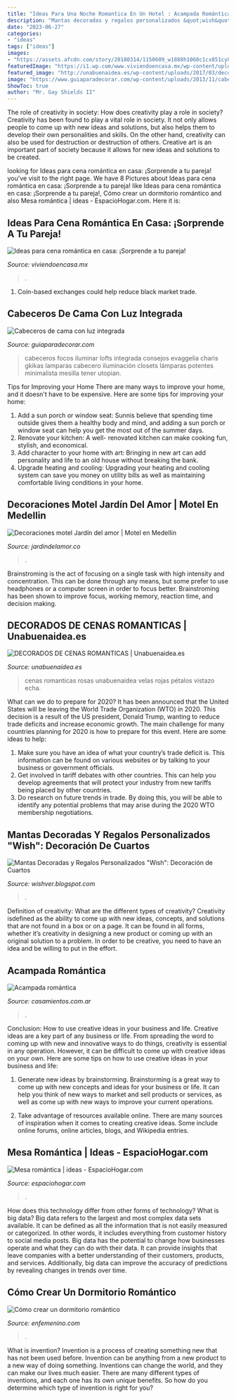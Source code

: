```yaml
---
title: "Ideas Para Una Noche Romantica En Un Hotel : Acampada Romántica"
description: "Mantas decoradas y regalos personalizados &quot;wish&quot;: decoración de cuartos"
date: "2023-06-27"
categories:
- "ideas"
tags: ["ideas"]
images:
- "https://assets.afcdn.com/story/20180314/1150609_w1888h1060c1cx851cy827.jpg"
featuredImage: "https://i1.wp.com/www.viviendoencasa.mx/wp-content/uploads/2021/02/noche-romantica.jpg?w=750&amp;ssl=1"
featured_image: "http://unabuenaidea.es/wp-content/uploads/2017/03/decorados-de-cenas-romanticas-unabuenaidea.es-2.jpg"
image: "https://www.guiaparadecorar.com/wp-content/uploads/2013/11/cabeceros-cama-con-luz-integrada-05-480x360.jpg"
ShowToc: true
author: "Mr. Gay Shields II"
---
```



The role of creativity in society: How does creativity play a role in society?
Creativity has been found to play a vital role in society. It not only allows people to come up with new ideas and solutions, but also helps them to develop their own personalities and skills. On the other hand, creativity can also be used for destruction or destruction of others. Creative art is an important part of society because it allows for new ideas and solutions to be created.

	

		
looking for Ideas para cena romántica en casa: ¡Sorprende a tu pareja! you've visit to the right page. We have 8 Pictures about Ideas para cena romántica en casa: ¡Sorprende a tu pareja! like Ideas para cena romántica en casa: ¡Sorprende a tu pareja!, Cómo crear un dormitorio romántico and also Mesa romántica | ideas - EspacioHogar.com. Here it is:
		
    
## Ideas Para Cena Romántica En Casa: ¡Sorprende A Tu Pareja!

<img loading=lazy src="https://i1.wp.com/www.viviendoencasa.mx/wp-content/uploads/2021/02/noche-romantica.jpg?w=750&amp;ssl=1" onerror="this.onerror=null;this.src='https://tse4.mm.bing.net/th?id=OIP.039yp3dHjiUWk8OFFk1opgHaJ4&amp;pid=15.1';" alt="Ideas para cena romántica en casa: ¡Sorprende a tu pareja!">

_Source: viviendoencasa.mx_

>. 

	

1. Coin-based exchanges could help reduce black market trade.

    
## Cabeceros De Cama Con Luz Integrada

<img loading=lazy src="https://www.guiaparadecorar.com/wp-content/uploads/2013/11/cabeceros-cama-con-luz-integrada-05-480x360.jpg" onerror="this.onerror=null;this.src='https://tse3.mm.bing.net/th?id=OIP.i3pUzn6PTcBHQbhZ39GfBgHaFj&amp;pid=15.1';" alt="Cabeceros de cama con luz integrada">

_Source: guiaparadecorar.com_

>cabeceros focos iluminar lofts integrada consejos evaggelia charis gkikas lamparas cabecero iluminación closets lámparas potentes minimalista mesilla tener utopian. 

	

Tips for Improving your Home
There are many ways to improve your home, and it doesn't have to be expensive. Here are some tips for improving your home: 
1. Add a sun porch or window seat: Sunnis believe that spending time outside gives them a healthy body and mind, and adding a sun porch or window seat can help you get the most out of the summer days. 
2. Renovate your kitchen: A well- renovated kitchen can make cooking fun, stylish, and economical. 
3. Add character to your home with art: Bringing in new art can add personality and life to an old house without breaking the bank. 
4. Upgrade heating and cooling: Upgrading your heating and cooling system can save you money on utility bills as well as maintaining comfortable living conditions in your home.

    
## Decoraciones Motel Jardín Del Amor | Motel En Medellin

<img loading=lazy src="https://www.jardindelamor.co/images/Decoraciones/Motel_Jardin_del_amor46.jpg" onerror="this.onerror=null;this.src='https://tse2.mm.bing.net/th?id=OIP.Qww2XmFo0UggnwGRgqolBwHaE8&amp;pid=15.1';" alt="Decoraciones motel Jardín del amor | Motel en Medellin">

_Source: jardindelamor.co_

>. 

	

Brainstroming is the act of focusing on a single task with high intensity and concentration. This can be done through any means, but some prefer to use headphones or a computer screen in order to focus better. Brainstroming has been shown to improve focus, working memory, reaction time, and decision making.

    
## DECORADOS DE CENAS ROMANTICAS | Unabuenaidea.es

<img loading=lazy src="http://unabuenaidea.es/wp-content/uploads/2017/03/decorados-de-cenas-romanticas-unabuenaidea.es-2.jpg" onerror="this.onerror=null;this.src='https://tse4.mm.bing.net/th?id=OIP.EUgeN0Z3omp7DhlLQJeK8gHaFj&amp;pid=15.1';" alt="DECORADOS DE CENAS ROMANTICAS | Unabuenaidea.es">

_Source: unabuenaidea.es_

>cenas romanticas rosas unabuenaidea velas rojas pétalos vistazo echa. 

	

What can we do to prepare for 2020?
It has been announced that the United States will be leaving the World Trade Organization (WTO) in 2020. This decision is a result of the US president, Donald Trump, wanting to reduce trade deficits and increase economic growth. The main challenge for many countries planning for 2020 is how to prepare for this event. Here are some ideas to help: 
1. Make sure you have an idea of what your country’s trade deficit is. This information can be found on various websites or by talking to your business or government officials. 
2. Get involved in tariff debates with other countries. This can help you develop agreements that will protect your industry from new tariffs being placed by other countries. 
3. Do research on future trends in trade. By doing this, you will be able to identify any potential problems that may arise during the 2020 WTO membership negotiations.

    
## Mantas Decoradas Y Regalos Personalizados &quot;Wish&quot;: Decoración De Cuartos

<img loading=lazy src="http://3.bp.blogspot.com/-HDTatQMKfvI/TV6tZBFyp5I/AAAAAAAAAE0/m3O8zDvxIjM/w1200-h630-p-k-no-nu/habitacion-hesperia-finisterre-072008.jpg" onerror="this.onerror=null;this.src='https://tse2.mm.bing.net/th?id=OIP.cRkWqEi46cq0Vc86yoi67wHaFj&amp;pid=15.1';" alt="Mantas Decoradas y Regalos Personalizados &quot;Wish&quot;: Decoración de Cuartos">

_Source: wishver.blogspot.com_

>. 

	

Definition of creativity: What are the different types of creativity?
Creativity isdefined as the ability to come up with new ideas, concepts, and solutions that are not found in a box or on a page. It can be found in all forms, whether it’s creativity in designing a new product or coming up with an original solution to a problem. In order to be creative, you need to have an idea and be willing to put in the effort.

    
## Acampada Romántica

<img loading=lazy src="http://cdn0.casamientos.com.ar/usr/8/6/0/4/cfb_119849.jpg" onerror="this.onerror=null;this.src='https://tse3.mm.bing.net/th?id=OIP.dB0zqgHTrg0ySFq-nu436QHaE8&amp;pid=15.1';" alt="Acampada romántica">

_Source: casamientos.com.ar_

>. 

	

Conclusion: How to use creative ideas in your business and life.
Creative ideas are a key part of any business or life. From spreading the word to coming up with new and innovative ways to do things, creativity is essential in any operation. However, it can be difficult to come up with creative ideas on your own. Here are some tips on how to use creative ideas in your business and life: 
1) Generate new ideas by brainstorming. Brainstorming is a great way to come up with new concepts and ideas for your business or life. It can help you think of new ways to market and sell products or services, as well as come up with new ways to improve your current operations. 

2) Take advantage of resources available online. There are many sources of inspiration when it comes to creating creative ideas. Some include online forums, online articles, blogs, and Wikipedia entries.

    
## Mesa Romántica | Ideas - EspacioHogar.com

<img loading=lazy src="http://espaciohogar.com/wp-content/uploads/Valentine-Table-Settings-005_thumb.jpg" onerror="this.onerror=null;this.src='https://tse1.mm.bing.net/th?id=OIP.mqg41qmroYQdemsHnpPlpwHaLL&amp;pid=15.1';" alt="Mesa romántica | ideas - EspacioHogar.com">

_Source: espaciohogar.com_

>. 

	

How does this technology differ from other forms of technology?
What is big data? Big data refers to the largest and most complex data sets available. It can be defined as all the information that is not easily measured or categorized. In other words, it includes everything from customer history to social media posts.
Big data has the potential to change how businesses operate and what they can do with their data. It can provide insights that leave companies with a better understanding of their customers, products, and services. Additionally, big data can improve the accuracy of predictions by revealing changes in trends over time.

    
## Cómo Crear Un Dormitorio Romántico

<img loading=lazy src="https://assets.afcdn.com/story/20180314/1150609_w1888h1060c1cx851cy827.jpg" onerror="this.onerror=null;this.src='https://tse1.mm.bing.net/th?id=OIP.DcJxJTL3QB746AWwV2x_GQHaEK&amp;pid=15.1';" alt="Cómo crear un dormitorio romántico">

_Source: enfemenino.com_

>. 

	

What is invention?
Invention is a process of creating something new that has not been used before. Invention can be anything from a new product to a new way of doing something. Inventions can change the world, and they can make our lives much easier. There are many different types of inventions, and each one has its own unique benefits. So how do you determine which type of invention is right for you?

